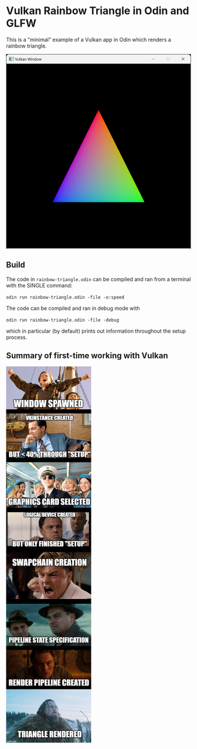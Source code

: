 # Vulkan Rainbow Triangle in Odin and GLFW

This is a "minimal" example of a Vulkan app in Odin which renders a rainbow triangle.

![Screenshot](rainbow-triangle.png "A rainbow triangle, render on Windows 11 with Vulkan.")

## Build

The code in `rainbow-triangle.odin` can be compiled and ran from a terminal
with the SINGLE command:

`odin run rainbow-triangle.odin -file -o:speed`

The code can be compiled and ran in debug mode with

`odin run rainbow-triangle.odin -file -debug`

which in particular (by default) prints out information throughout the setup process.

## Summary of first-time working with Vulkan

![Screenshot](vulkan-meme.jpg "A meme illustrating the painful experience of drawing a triangle with Vulkan.")